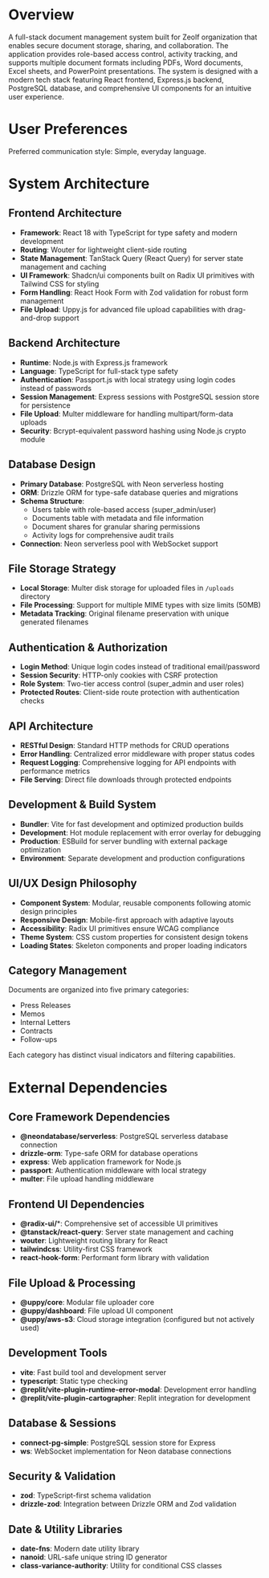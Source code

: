 # Overview

A full-stack document management system built for Zeolf organization that enables secure document storage, sharing, and collaboration. The application provides role-based access control, activity tracking, and supports multiple document formats including PDFs, Word documents, Excel sheets, and PowerPoint presentations. The system is designed with a modern tech stack featuring React frontend, Express.js backend, PostgreSQL database, and comprehensive UI components for an intuitive user experience.

# User Preferences

Preferred communication style: Simple, everyday language.

# System Architecture

## Frontend Architecture
- **Framework**: React 18 with TypeScript for type safety and modern development
- **Routing**: Wouter for lightweight client-side routing
- **State Management**: TanStack Query (React Query) for server state management and caching
- **UI Framework**: Shadcn/ui components built on Radix UI primitives with Tailwind CSS for styling
- **Form Handling**: React Hook Form with Zod validation for robust form management
- **File Upload**: Uppy.js for advanced file upload capabilities with drag-and-drop support

## Backend Architecture
- **Runtime**: Node.js with Express.js framework
- **Language**: TypeScript for full-stack type safety
- **Authentication**: Passport.js with local strategy using login codes instead of passwords
- **Session Management**: Express sessions with PostgreSQL session store for persistence
- **File Upload**: Multer middleware for handling multipart/form-data uploads
- **Security**: Bcrypt-equivalent password hashing using Node.js crypto module

## Database Design
- **Primary Database**: PostgreSQL with Neon serverless hosting
- **ORM**: Drizzle ORM for type-safe database queries and migrations
- **Schema Structure**:
  - Users table with role-based access (super_admin/user)
  - Documents table with metadata and file information
  - Document shares for granular sharing permissions
  - Activity logs for comprehensive audit trails
- **Connection**: Neon serverless pool with WebSocket support

## File Storage Strategy
- **Local Storage**: Multer disk storage for uploaded files in `/uploads` directory
- **File Processing**: Support for multiple MIME types with size limits (50MB)
- **Metadata Tracking**: Original filename preservation with unique generated filenames

## Authentication & Authorization
- **Login Method**: Unique login codes instead of traditional email/password
- **Session Security**: HTTP-only cookies with CSRF protection
- **Role System**: Two-tier access control (super_admin and user roles)
- **Protected Routes**: Client-side route protection with authentication checks

## API Architecture
- **RESTful Design**: Standard HTTP methods for CRUD operations
- **Error Handling**: Centralized error middleware with proper status codes
- **Request Logging**: Comprehensive logging for API endpoints with performance metrics
- **File Serving**: Direct file downloads through protected endpoints

## Development & Build System
- **Bundler**: Vite for fast development and optimized production builds
- **Development**: Hot module replacement with error overlay for debugging
- **Production**: ESBuild for server bundling with external package optimization
- **Environment**: Separate development and production configurations

## UI/UX Design Philosophy
- **Component System**: Modular, reusable components following atomic design principles
- **Responsive Design**: Mobile-first approach with adaptive layouts
- **Accessibility**: Radix UI primitives ensure WCAG compliance
- **Theme System**: CSS custom properties for consistent design tokens
- **Loading States**: Skeleton components and proper loading indicators

## Category Management
Documents are organized into five primary categories:
- Press Releases
- Memos  
- Internal Letters
- Contracts
- Follow-ups

Each category has distinct visual indicators and filtering capabilities.

# External Dependencies

## Core Framework Dependencies
- **@neondatabase/serverless**: PostgreSQL serverless database connection
- **drizzle-orm**: Type-safe ORM for database operations
- **express**: Web application framework for Node.js
- **passport**: Authentication middleware with local strategy
- **multer**: File upload handling middleware

## Frontend UI Dependencies
- **@radix-ui/***: Comprehensive set of accessible UI primitives
- **@tanstack/react-query**: Server state management and caching
- **wouter**: Lightweight routing library for React
- **tailwindcss**: Utility-first CSS framework
- **react-hook-form**: Performant form library with validation

## File Upload & Processing
- **@uppy/core**: Modular file uploader core
- **@uppy/dashboard**: File upload UI component
- **@uppy/aws-s3**: Cloud storage integration (configured but not actively used)

## Development Tools
- **vite**: Fast build tool and development server
- **typescript**: Static type checking
- **@replit/vite-plugin-runtime-error-modal**: Development error handling
- **@replit/vite-plugin-cartographer**: Replit integration for development

## Database & Sessions
- **connect-pg-simple**: PostgreSQL session store for Express
- **ws**: WebSocket implementation for Neon database connections

## Security & Validation
- **zod**: TypeScript-first schema validation
- **drizzle-zod**: Integration between Drizzle ORM and Zod validation

## Date & Utility Libraries
- **date-fns**: Modern date utility library
- **nanoid**: URL-safe unique string ID generator
- **class-variance-authority**: Utility for conditional CSS classes